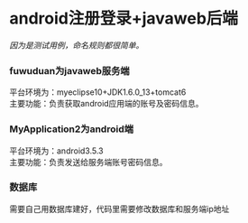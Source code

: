 # android注册登录+javaweb后端  
*因为是测试用例，命名规则都很简单。*  
### fuwuduan为javaweb服务端  
平台环境为：myeclipse10+JDK1.6.0_13+tomcat6  
主要功能：负责获取android应用端的账号及密码信息。
### MyApplication2为android端  
平台环境为：android3.5.3  
主要功能：负责发送给服务端账号密码信息。  
### 数据库
需要自己用数据库建好，代码里需要修改数据库和服务端ip地址
